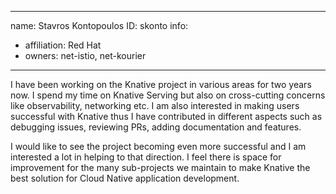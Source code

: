 -------------------------------------------------------------
name: Stavros Kontopoulos
ID: skonto
info:
  - affiliation: Red Hat
  - owners: net-istio, net-kourier
-------------------------------------------------------------

I have been working on the Knative project in various areas for two years now.
I spend my time on Knative Serving but also on cross-cutting concerns like observability, networking etc.
I am also interested in making users successful with Knative thus I have contributed in different aspects such as
debugging issues, reviewing PRs, adding documentation and features.

I would like to see the project becoming even more successful and I am interested a lot in helping
to that direction. I feel there is space for improvement for the many sub-projects we maintain to make Knative the best
solution for Cloud Native application development.
